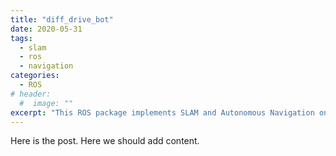 ```yaml
---
title: "diff_drive_bot"
date: 2020-05-31
tags: 
  - slam
  - ros
  - navigation
categories:
  - ROS
# header:
  #  image: ""
excerpt: "This ROS package implements SLAM and Autonomous Navigation on a custom 2 wheeled differential drive robot"
---
```


Here is the post. Here we should add content. 

